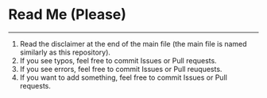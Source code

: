 # Read Me (Please)

***

1. Read the disclaimer at the end of the main file (the main file is named similarly as this repository).
2. If you see typos, feel free to commit Issues or Pull requests.
3. If you see errors, feel free to commit Issues or Pull reuquests.
4. If you want to add something, feel free to commit Issues or Pull requests.
